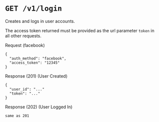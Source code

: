 # `GET /v1/login`

Creates and logs in user accounts.

The access token returned must be provided as the url parameter `token` in all other requests.

Request (facebook)

```
{
  "auth_method": "facebook",
  "access_token": "12345"
}
```

Response (201) (User Created)

```
{
  "user_id": "..."
  "token": "..."
}
```

Response (202) (User Logged In)

```
same as 201
```
